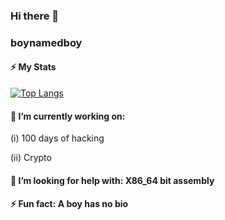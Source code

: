 ### Hi there 👋
### boynamedboy
<!--
**fesgic/fesgic** is a ✨ _special_ ✨ repository because its `README.md` (this file) appears on your GitHub profile.

Here are some ideas to get you started:


- 🌱 I’m currently learning ...
- 👯 I’m looking to collaborate on ...

- 💬 Ask me about ...
- 📫 How to reach me: ...
- 😄 Pronouns: ...
-->

#### ⚡ My Stats

[![Top Langs](https://github-readme-stats.vercel.app/api/top-langs/?username=fesgic&theme=algolia&show_icons=true&langs_count=9&layout=compact&exclude_repo=Kikuyu_English_Translator)](https://github.com/fesgic/github-readme-stats)

#### 🔭 I’m currently working on: 
<p>(i) 100 days of hacking</p>
<p>(ii) Crypto</p>

#### 🤔 I’m looking for help with: X86_64 bit assembly
#### ⚡ Fun fact: A boy has no bio
